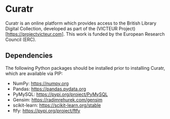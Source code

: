 # Curatr

Curatr is an online platform which provides access to the British Library Digital Collection, developed as part of the (VICTEUR Project)[https://projectvicteur.com]. This work is funded by the European Research Council (ERC).

## Dependencies

The following Python packages should be installed prior to installing Curatr, which are available via PIP:

- NumPy: https://numpy.org
- Pandas: https://pandas.pydata.org
- PyMySQL: https://pypi.org/project/PyMySQL
- Gensim: https://radimrehurek.com/gensim
- scikit-learn: https://scikit-learn.org/stable
- ftfy: https://pypi.org/project/ftfy

